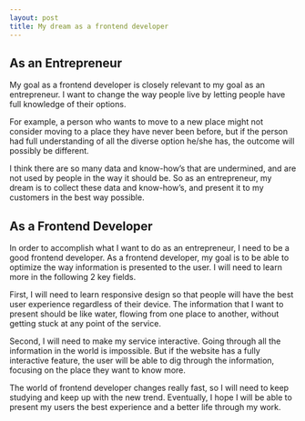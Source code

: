 ```yaml
---
layout: post
title: My dream as a frontend developer
---
```


## As an Entrepreneur
My goal as a frontend developer is closely relevant to my goal as an entrepreneur. I want to change the way people live by letting people have full knowledge of their options.

For example, a person who wants to move to a new place might not consider moving to a place they have never been before, but if the person had full understanding of all the diverse option he/she has, the outcome will possibly be different.

I think there are so many data and know-how’s that are undermined, and are not used by people in the way it should be. So as an entrepreneur, my dream is to collect these data and know-how’s, and present it to my customers in the best way possible.


## As a Frontend Developer
In order to accomplish what I want to do as an entrepreneur, I need to be a good frontend developer. As a frontend developer, my goal is to be able to optimize the way information is presented to the user. I will need to learn more in the following 2 key fields.

First, I will need to learn responsive design so that people will have the best user experience regardless of their device. The information that I want to present should be like water, flowing from one place to another, without getting stuck at any point of the service.

Second, I will need to make my service interactive. Going through all the information in the world is impossible. But if the website has a fully interactive feature, the user will be able to dig through the information, focusing on the place they want to know more.

The world of frontend developer changes really fast, so I will need to keep studying and keep up with the new trend. Eventually, I hope I will be able to present my users the best experience and a better life through my work.
